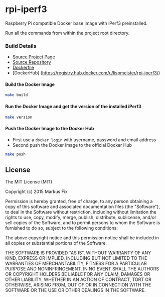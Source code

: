 # rpi-iperf3

Raspberry Pi compatible Docker base image with iPerf3 preinstalled.

Run all the commands from within the project root directory.

### Build Details
- [Source Project Page](https://github.com/lispmeister)
- [Source Repository](https://github.com/lispmeister/rpi-iperf3)
- [Dockerfile](https://github.com/lispmeister/rpi-iperf3/blob/master/Dockerfile)
- [DockerHub] (https://registry.hub.docker.com/u/lispmeister/rpi-iperf3/)


#### Build the Docker Image
```bash
make build
```

#### Run the Docker Image and get the version of the installed iPerf3
```bash
make version
```

#### Push the Docker Image to the Docker Hub
* First use a `docker login` with username, password and email address
* Second push the Docker Image to the official Docker Hub

```bash
make push
```

## License

The MIT License (MIT)

Copyright (c) 2015 Markus Fix

Permission is hereby granted, free of charge, to any person obtaining a copy
of this software and associated documentation files (the "Software"), to deal
in the Software without restriction, including without limitation the rights
to use, copy, modify, merge, publish, distribute, sublicense, and/or sell
copies of the Software, and to permit persons to whom the Software is
furnished to do so, subject to the following conditions:

The above copyright notice and this permission notice shall be included in all
copies or substantial portions of the Software.

THE SOFTWARE IS PROVIDED "AS IS", WITHOUT WARRANTY OF ANY KIND, EXPRESS OR
IMPLIED, INCLUDING BUT NOT LIMITED TO THE WARRANTIES OF MERCHANTABILITY,
FITNESS FOR A PARTICULAR PURPOSE AND NONINFRINGEMENT. IN NO EVENT SHALL THE
AUTHORS OR COPYRIGHT HOLDERS BE LIABLE FOR ANY CLAIM, DAMAGES OR OTHER
LIABILITY, WHETHER IN AN ACTION OF CONTRACT, TORT OR OTHERWISE, ARISING FROM,
OUT OF OR IN CONNECTION WITH THE SOFTWARE OR THE USE OR OTHER DEALINGS IN THE
SOFTWARE.

